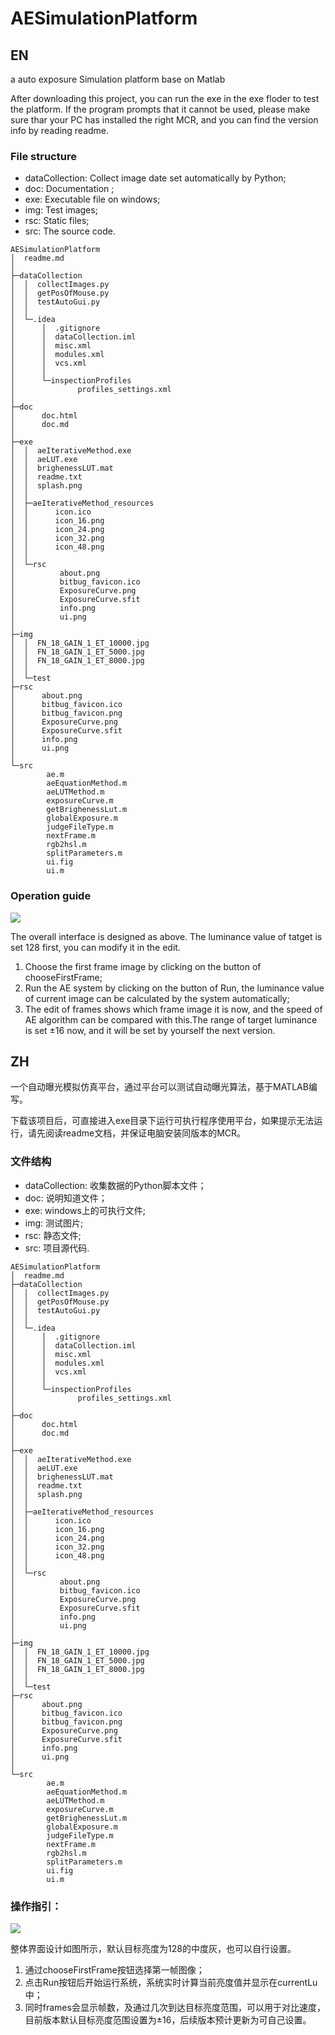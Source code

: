 # AESimulationPlatform

## EN

a auto exposure Simulation platform base on Matlab

After downloading this project, you can run the exe in the exe floder to test the platform. If the program prompts that it cannot be used, please make sure thar your PC has installed the right MCR, and you can find the version info by reading readme.

### File structure 

- dataCollection: Collect image date set automatically by Python;
- doc: Documentation ;
- exe: Executable file on windows;
- img: Test images;
- rsc: Static files;
- src: The source code.

```
AESimulationPlatform
│  readme.md
│  
├─dataCollection
│  │  collectImages.py
│  │  getPosOfMouse.py
│  │  testAutoGui.py
│  │  
│  └─.idea
│      │  .gitignore
│      │  dataCollection.iml
│      │  misc.xml
│      │  modules.xml
│      │  vcs.xml
│      │  
│      └─inspectionProfiles
│              profiles_settings.xml
│              
├─doc
│      doc.html
│      doc.md
│      
├─exe
│  │  aeIterativeMethod.exe
│  │  aeLUT.exe
│  │  brighenessLUT.mat
│  │  readme.txt
│  │  splash.png
│  │  
│  ├─aeIterativeMethod_resources
│  │      icon.ico
│  │      icon_16.png
│  │      icon_24.png
│  │      icon_32.png
│  │      icon_48.png
│  │      
│  └─rsc
│          about.png
│          bitbug_favicon.ico
│          ExposureCurve.png
│          ExposureCurve.sfit
│          info.png
│          ui.png
│          
├─img
│  │  FN_18_GAIN_1_ET_10000.jpg
│  │  FN_18_GAIN_1_ET_5000.jpg
│  │  FN_18_GAIN_1_ET_8000.jpg
│  │  
│  └─test
├─rsc
│      about.png
│      bitbug_favicon.ico
│      bitbug_favicon.png
│      ExposureCurve.png
│      ExposureCurve.sfit
│      info.png
│      ui.png
│      
└─src
        ae.m
        aeEquationMethod.m
        aeLUTMethod.m
        exposureCurve.m
        getBrighenessLut.m
        globalExposure.m
        judgeFileType.m
        nextFrame.m
        rgb2hsl.m
        splitParameters.m
        ui.fig
        ui.m
```



### Operation guide

![](.\rsc\ui.png)

The overall interface is designed as above. The luminance value of tatget is set 128 first,  you can modify it in the edit.

1. Choose the first frame image by clicking on the button of chooseFirstFrame;
2. Run the AE system by clicking on the button of Run, the luminance value of current image can be calculated by the system automatically;
3. The edit of frames shows which frame image it is now, and  the speed of AE algorithm can be compared with this.The range of target luminance is set  ±16 now, and it will be set by yourself the next version.

## ZH

一个自动曝光模拟仿真平台，通过平台可以测试自动曝光算法，基于MATLAB编写。

下载该项目后，可直接进入exe目录下运行可执行程序使用平台，如果提示无法运行，请先阅读readme文档，并保证电脑安装同版本的MCR。

### 文件结构

- dataCollection: 收集数据的Python脚本文件；
- doc: 说明知道文件；
- exe: windows上的可执行文件;
- img: 测试图片;
- rsc: 静态文件;
- src: 项目源代码.

```
AESimulationPlatform
│  readme.md
├─dataCollection
│  │  collectImages.py
│  │  getPosOfMouse.py
│  │  testAutoGui.py
│  │  
│  └─.idea
│      │  .gitignore
│      │  dataCollection.iml
│      │  misc.xml
│      │  modules.xml
│      │  vcs.xml
│      │  
│      └─inspectionProfiles
│              profiles_settings.xml
│              
├─doc
│      doc.html
│      doc.md
│      
├─exe
│  │  aeIterativeMethod.exe
│  │  aeLUT.exe
│  │  brighenessLUT.mat
│  │  readme.txt
│  │  splash.png
│  │  
│  ├─aeIterativeMethod_resources
│  │      icon.ico
│  │      icon_16.png
│  │      icon_24.png
│  │      icon_32.png
│  │      icon_48.png
│  │      
│  └─rsc
│          about.png
│          bitbug_favicon.ico
│          ExposureCurve.png
│          ExposureCurve.sfit
│          info.png
│          ui.png
│          
├─img
│  │  FN_18_GAIN_1_ET_10000.jpg
│  │  FN_18_GAIN_1_ET_5000.jpg
│  │  FN_18_GAIN_1_ET_8000.jpg
│  │  
│  └─test
├─rsc
│      about.png
│      bitbug_favicon.ico
│      bitbug_favicon.png
│      ExposureCurve.png
│      ExposureCurve.sfit
│      info.png
│      ui.png
│      
└─src
        ae.m
        aeEquationMethod.m
        aeLUTMethod.m
        exposureCurve.m
        getBrighenessLut.m
        globalExposure.m
        judgeFileType.m
        nextFrame.m
        rgb2hsl.m
        splitParameters.m
        ui.fig
        ui.m
```



### 操作指引：

![](.\rsc\ui.png)

整体界面设计如图所示，默认目标亮度为128的中度灰，也可以自行设置。

1. 通过chooseFirstFrame按钮选择第一帧图像；
2. 点击Run按钮后开始运行系统，系统实时计算当前亮度值并显示在currentLu中；
3. 同时frames会显示帧数，及通过几次到达目标亮度范围，可以用于对比速度，目前版本默认目标亮度范围设置为±16，后续版本预计更新为可自己设置。